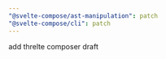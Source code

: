 ```yaml
---
"@svelte-compose/ast-manipulation": patch
"@svelte-compose/cli": patch
---
```


add threlte composer draft
